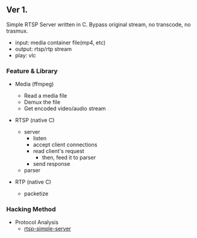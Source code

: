 ## Ver 1.
Simple RTSP Server written in C.
Bypass original stream, no transcode, no trasmux.

- input: media container file(mp4, etc)
- output: rtsp/rtp stream
- play: vlc

### Feature & Library
- Media (ffmpeg)
  - Read a media file
  - Demux the file
  - Get encoded video/audio stream

- RTSP (native C)
  - server
    - listen
    - accept client connections
    - read client's request
      - then, feed it to parser
    - send response
  - parser

- RTP (native C)
  - packetize

### Hacking Method
- Protocol Analysis
  - [rtsp-simple-server](https://github.com/bhaney/rtsp-simple-server)